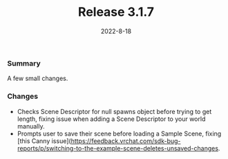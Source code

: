 ﻿---
slug: release-3-1-7
date: 2022-8-18
title: Release 3.1.7
authors: [momo]
tags: [release]
draft: false
---
### Summary

A few small changes.

<!--truncate-->

### Changes

* Checks Scene Descriptor for null spawns object before trying to get length, fixing issue when adding a Scene Descriptor to your world manually.
* Prompts user to save their scene before loading a Sample Scene, fixing [this Canny issue](https://feedback.vrchat.com/sdk-bug-reports/p/switching-to-the-example-scene-deletes-unsaved-changes.